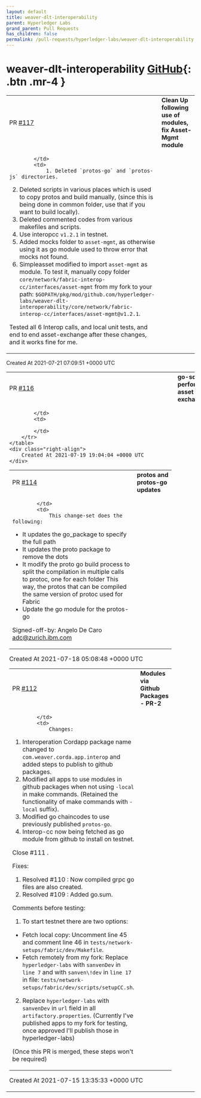 ```yaml
---
layout: default
title: weaver-dlt-interoperability
parent: Hyperledger Labs
grand_parent: Pull Requests
has_children: false
permalink: /pull-requests/hyperledger-labs/weaver-dlt-interoperability
---
```


# weaver-dlt-interoperability <span class="fs-3 right-align">[GitHub](https://github.com/hyperledger-labs/weaver-dlt-interoperability){: .btn .mr-4 }</span>


<div>
    <table>
        <tr>
            <td>
                PR <a href="https://github.com/hyperledger-labs/weaver-dlt-interoperability/pull/117" class=".btn">#117</a>
            </td>
            <td>
                <b>
                    Clean Up following use of modules, fix Asset-Mgmt module
                </b>
            </td>
        </tr>
        <tr>
            <td>
                
            </td>
            <td>
                1. Deleted `protos-go` and `protos-js` directories.
2. Deleted scripts in various places which is used to copy protos and build manually, (since this is being done in common folder, use that if you want to build locally).
3. Deleted commented codes from various makefiles and scripts.
4. Use interopcc `v1.2.1` in testnet.
5. Added mocks folder to `asset-mgmt`, as otherwise using it as go module used to throw error that mocks not found.
6. Simpleasset modified to import `asset-mgmt` as module. To test it, manually copy folder `core/network/fabric-interop-cc/interfaces/asset-mgmt` from my fork to your path: `$GOPATH/pkg/mod/github.com/hyperledger-labs/weaver-dlt-interoperability/core/network/fabric-interop-cc/interfaces/asset-mgmt@v1.2.1`.

Tested all 6 Interop calls, and local unit tests, and end to end asset-exchange after these changes, and it works fine for me.
            </td>
        </tr>
    </table>
    <div class="right-align">
        Created At 2021-07-21 07:09:51 +0000 UTC
    </div>
</div>

<div>
    <table>
        <tr>
            <td>
                PR <a href="https://github.com/hyperledger-labs/weaver-dlt-interoperability/pull/116" class=".btn">#116</a>
            </td>
            <td>
                <b>
                    go-sdk for performing asset exchange
                </b>
            </td>
        </tr>
        <tr>
            <td>
                
            </td>
            <td>
                
            </td>
        </tr>
    </table>
    <div class="right-align">
        Created At 2021-07-19 19:04:04 +0000 UTC
    </div>
</div>

<div>
    <table>
        <tr>
            <td>
                PR <a href="https://github.com/hyperledger-labs/weaver-dlt-interoperability/pull/114" class=".btn">#114</a>
            </td>
            <td>
                <b>
                    protos and protos-go updates
                </b>
            </td>
        </tr>
        <tr>
            <td>
                
            </td>
            <td>
                This change-set does the following:
- It updates the go_package to specify the full path
- It updates the proto package to remove the dots
- It modify the proto go build process to split the compilation in multiple calls to protoc, one for each folder
This way, the protos that can be compiled the same version of protoc used for Fabric
- Update the go module for the protos-go

Signed-off-by: Angelo De Caro <adc@zurich.ibm.com>
            </td>
        </tr>
    </table>
    <div class="right-align">
        Created At 2021-07-18 05:08:48 +0000 UTC
    </div>
</div>

<div>
    <table>
        <tr>
            <td>
                PR <a href="https://github.com/hyperledger-labs/weaver-dlt-interoperability/pull/112" class=".btn">#112</a>
            </td>
            <td>
                <b>
                    Modules via Github Packages - PR-2
                </b>
            </td>
        </tr>
        <tr>
            <td>
                
            </td>
            <td>
                Changes: 
1. Interoperation Cordapp package name changed to `com.weaver.corda.app.interop` and added steps to publish to github packages.
2. Modified all apps to use modules in github packages when not using `-local` in make commands. (Retained the functionality of make commands with `-local` suffix).
3. Modified go chaincodes to use previously published `protos-go`.
4. Interop-cc now being fetched as go module from github to install on testnet.

Close #111 .

Fixes:
1. Resolved #110 : Now compiled grpc go files are also created.
2. Resolved #109 : Added go.sum.

Comments before testing:
1. To start testnet there are two options:

- Fetch local copy: Uncomment line 45 and comment line 46 in `tests/network-setups/fabric/dev/Makefile`.
- Fetch remotely from my fork: Replace `hyperledger-labs` with `sanvenDev` in `line 7` and with `sanven\!dev` in `line 17`
in file: `tests/network-setups/fabric/dev/scripts/setupCC.sh`.

2. Replace `hyperledger-labs` with `sanvenDev` in `url` field in all `artifactory.properties`. (Currently I've published apps to my fork for testing, once approved I'll publish those in hyperledger-labs)

(Once this PR is merged, these steps won't be required)
            </td>
        </tr>
    </table>
    <div class="right-align">
        Created At 2021-07-15 13:35:33 +0000 UTC
    </div>
</div>

